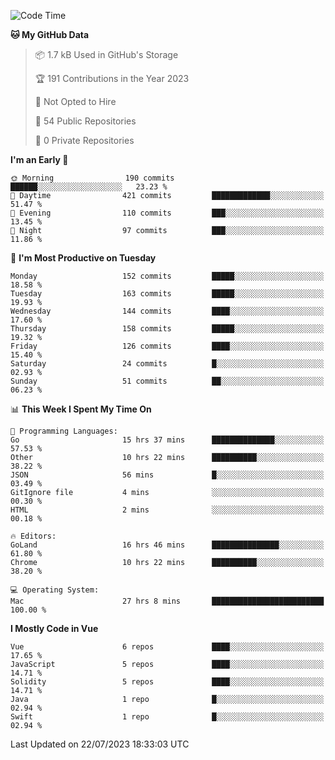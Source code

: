 <!--START_SECTION:waka-->
![Code Time](http://img.shields.io/badge/Code%20Time-747%20hrs%2054%20mins-blue)

**🐱 My GitHub Data** 

> 📦 1.7 kB Used in GitHub's Storage 
 > 
> 🏆 191 Contributions in the Year 2023
 > 
> 🚫 Not Opted to Hire
 > 
> 📜 54 Public Repositories 
 > 
> 🔑 0 Private Repositories 
 > 
**I'm an Early 🐤** 

```text
🌞 Morning                190 commits         ██████░░░░░░░░░░░░░░░░░░░   23.23 % 
🌆 Daytime                421 commits         █████████████░░░░░░░░░░░░   51.47 % 
🌃 Evening                110 commits         ███░░░░░░░░░░░░░░░░░░░░░░   13.45 % 
🌙 Night                  97 commits          ███░░░░░░░░░░░░░░░░░░░░░░   11.86 % 
```
📅 **I'm Most Productive on Tuesday** 

```text
Monday                   152 commits         █████░░░░░░░░░░░░░░░░░░░░   18.58 % 
Tuesday                  163 commits         █████░░░░░░░░░░░░░░░░░░░░   19.93 % 
Wednesday                144 commits         ████░░░░░░░░░░░░░░░░░░░░░   17.60 % 
Thursday                 158 commits         █████░░░░░░░░░░░░░░░░░░░░   19.32 % 
Friday                   126 commits         ████░░░░░░░░░░░░░░░░░░░░░   15.40 % 
Saturday                 24 commits          █░░░░░░░░░░░░░░░░░░░░░░░░   02.93 % 
Sunday                   51 commits          ██░░░░░░░░░░░░░░░░░░░░░░░   06.23 % 
```


📊 **This Week I Spent My Time On** 

```text
💬 Programming Languages: 
Go                       15 hrs 37 mins      ██████████████░░░░░░░░░░░   57.53 % 
Other                    10 hrs 22 mins      ██████████░░░░░░░░░░░░░░░   38.22 % 
JSON                     56 mins             █░░░░░░░░░░░░░░░░░░░░░░░░   03.49 % 
GitIgnore file           4 mins              ░░░░░░░░░░░░░░░░░░░░░░░░░   00.30 % 
HTML                     2 mins              ░░░░░░░░░░░░░░░░░░░░░░░░░   00.18 % 

🔥 Editors: 
GoLand                   16 hrs 46 mins      ███████████████░░░░░░░░░░   61.80 % 
Chrome                   10 hrs 22 mins      ██████████░░░░░░░░░░░░░░░   38.20 % 

💻 Operating System: 
Mac                      27 hrs 8 mins       █████████████████████████   100.00 % 
```

**I Mostly Code in Vue** 

```text
Vue                      6 repos             ████░░░░░░░░░░░░░░░░░░░░░   17.65 % 
JavaScript               5 repos             ████░░░░░░░░░░░░░░░░░░░░░   14.71 % 
Solidity                 5 repos             ████░░░░░░░░░░░░░░░░░░░░░   14.71 % 
Java                     1 repo              █░░░░░░░░░░░░░░░░░░░░░░░░   02.94 % 
Swift                    1 repo              █░░░░░░░░░░░░░░░░░░░░░░░░   02.94 % 
```




 Last Updated on 22/07/2023 18:33:03 UTC
<!--END_SECTION:waka-->
